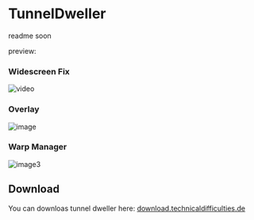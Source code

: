 # TunnelDweller
readme soon

preview:

### Widescreen Fix

![video](https://streamable.com/wq15ze)

### Overlay

![image](https://github.com/Corvex-2/TunnelDweller/assets/22897151/0ad8ad5d-d9e4-4434-a8ef-c7ffe0e5d264)

### Warp Manager

![image3](https://github.com/Corvex-2/TunnelDweller/assets/22897151/e1052039-cbe6-4981-b7f4-43a932be5c15)


## Download
You can downloas tunnel dweller here: [download.technicaldifficulties.de](http://download.technicaldifficulties.de/files/metro/core/publish.7z)
